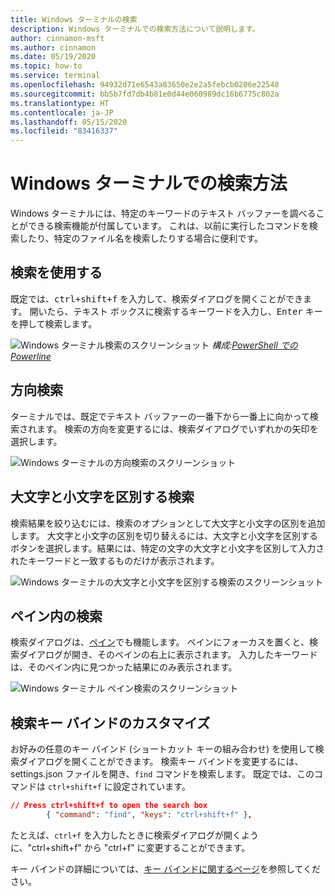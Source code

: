 ```yaml
---
title: Windows ターミナルの検索
description: Windows ターミナルでの検索方法について説明します。
author: cinnamon-msft
ms.author: cinnamon
ms.date: 05/19/2020
ms.topic: how-to
ms.service: terminal
ms.openlocfilehash: 94932d71e6543a83650e2e2a5febcb0206e22548
ms.sourcegitcommit: bb5b7fd7db4b81e0d44e060989dc16b6775c802a
ms.translationtype: HT
ms.contentlocale: ja-JP
ms.lasthandoff: 05/15/2020
ms.locfileid: "83416337"
---
```

# <a name="how-to-search-in-windows-terminal"></a>Windows ターミナルでの検索方法

Windows ターミナルには、特定のキーワードのテキスト バッファーを調べることができる検索機能が付属しています。 これは、以前に実行したコマンドを検索したり、特定のファイル名を検索したりする場合に便利です。

## <a name="using-search"></a>検索を使用する

既定では、<kbd>ctrl+shift+f</kbd> を入力して、検索ダイアログを開くことができます。 開いたら、テキスト ボックスに検索するキーワードを入力し、<kbd>Enter</kbd> キーを押して検索します。

![Windows ターミナル検索のスクリーンショット](./images/search.png)
_構成:[PowerShell での Powerline](./custom-terminal-gallery/powerline-in-powershell.md)_

## <a name="directional-search"></a>方向検索

ターミナルでは、既定でテキスト バッファーの一番下から一番上に向かって検索されます。 検索の方向を変更するには、検索ダイアログでいずれかの矢印を選択します。

![Windows ターミナルの方向検索のスクリーンショット](./images/search-direction.gif)

## <a name="case-match-search"></a>大文字と小文字を区別する検索

検索結果を絞り込むには、検索のオプションとして大文字と小文字の区別を追加します。 大文字と小文字の区別を切り替えるには、大文字と小文字を区別するボタンを選択します。結果には、特定の文字の大文字と小文字を区別して入力されたキーワードと一致するものだけが表示されます。

![Windows ターミナルの大文字と小文字を区別する検索のスクリーンショット](./images/search-case-match.gif)

## <a name="searching-within-panes"></a>ペイン内の検索

検索ダイアログは、[ペイン](./panes.md)でも機能します。 ペインにフォーカスを置くと、検索ダイアログが開き、そのペインの右上に表示されます。 入力したキーワードは、そのペイン内に見つかった結果にのみ表示されます。

![Windows ターミナル ペイン検索のスクリーンショット](./images/search-panes.gif)

## <a name="customize-the-search-key-binding"></a>検索キー バインドのカスタマイズ

お好みの任意のキー バインド (ショートカット キーの組み合わせ) を使用して検索ダイアログを開くことができます。 検索キー バインドを変更するには、settings.json ファイルを開き、`find` コマンドを検索します。 既定では、このコマンドは `ctrl+shift+f` に設定されています。

```json
// Press ctrl+shift+f to open the search box
        { "command": "find", "keys": "ctrl+shift+f" },
```

たとえば、`ctrl+f` を入力したときに検索ダイアログが開くように、"ctrl+shift+f" から "ctrl+f" に変更することができます。

キー バインドの詳細については、[キー バインドに関するページ](./customize-settings/key-bindings.md)を参照してください。
